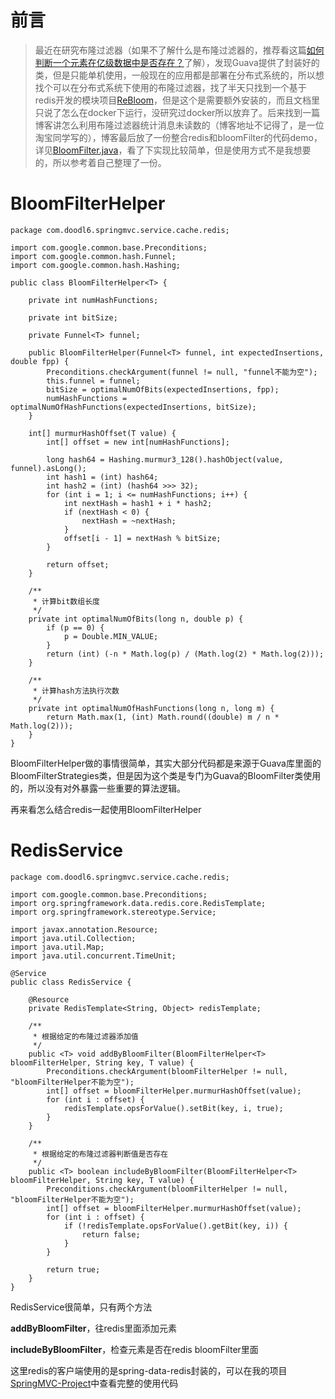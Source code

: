 # 前言
    

> 最近在研究布隆过滤器（如果不了解什么是布隆过滤器的，推荐看这篇[如何判断一个元素在亿级数据中是否存在？][1]了解），发现Guava提供了封装好的类，但是只能单机使用，一般现在的应用都是部署在分布式系统的，所以想找个可以在分布式系统下使用的布隆过滤器，找了半天只找到一个基于redis开发的模块项目[ReBloom][2]，但是这个是需要额外安装的，而且文档里只说了怎么在docker下运行，没研究过docker所以放弃了。后来找到一篇博客讲怎么利用布隆过滤器统计消息未读数的（博客地址不记得了，是一位淘宝同学写的），博客最后放了一份整合redis和bloomFilter的代码demo，详见[BloomFilter.java][3]，看了下实现比较简单，但是使用方式不是我想要的，所以参考着自己整理了一份。

# BloomFilterHelper

```
package com.doodl6.springmvc.service.cache.redis;

import com.google.common.base.Preconditions;
import com.google.common.hash.Funnel;
import com.google.common.hash.Hashing;

public class BloomFilterHelper<T> {

    private int numHashFunctions;

    private int bitSize;

    private Funnel<T> funnel;

    public BloomFilterHelper(Funnel<T> funnel, int expectedInsertions, double fpp) {
        Preconditions.checkArgument(funnel != null, "funnel不能为空");
        this.funnel = funnel;
        bitSize = optimalNumOfBits(expectedInsertions, fpp);
        numHashFunctions = optimalNumOfHashFunctions(expectedInsertions, bitSize);
    }

    int[] murmurHashOffset(T value) {
        int[] offset = new int[numHashFunctions];

        long hash64 = Hashing.murmur3_128().hashObject(value, funnel).asLong();
        int hash1 = (int) hash64;
        int hash2 = (int) (hash64 >>> 32);
        for (int i = 1; i <= numHashFunctions; i++) {
            int nextHash = hash1 + i * hash2;
            if (nextHash < 0) {
                nextHash = ~nextHash;
            }
            offset[i - 1] = nextHash % bitSize;
        }

        return offset;
    }

    /**
     * 计算bit数组长度
     */
    private int optimalNumOfBits(long n, double p) {
        if (p == 0) {
            p = Double.MIN_VALUE;
        }
        return (int) (-n * Math.log(p) / (Math.log(2) * Math.log(2)));
    }

    /**
     * 计算hash方法执行次数
     */
    private int optimalNumOfHashFunctions(long n, long m) {
        return Math.max(1, (int) Math.round((double) m / n * Math.log(2)));
    }
}
```

BloomFilterHelper做的事情很简单，其实大部分代码都是来源于Guava库里面的BloomFilterStrategies类，但是因为这个类是专门为Guava的BloomFilter类使用的，所以没有对外暴露一些重要的算法逻辑。

再来看怎么结合redis一起使用BloomFilterHelper

# RedisService

```
package com.doodl6.springmvc.service.cache.redis;

import com.google.common.base.Preconditions;
import org.springframework.data.redis.core.RedisTemplate;
import org.springframework.stereotype.Service;

import javax.annotation.Resource;
import java.util.Collection;
import java.util.Map;
import java.util.concurrent.TimeUnit;

@Service
public class RedisService {

    @Resource
    private RedisTemplate<String, Object> redisTemplate;

    /**
     * 根据给定的布隆过滤器添加值
     */
    public <T> void addByBloomFilter(BloomFilterHelper<T> bloomFilterHelper, String key, T value) {
        Preconditions.checkArgument(bloomFilterHelper != null, "bloomFilterHelper不能为空");
        int[] offset = bloomFilterHelper.murmurHashOffset(value);
        for (int i : offset) {
            redisTemplate.opsForValue().setBit(key, i, true);
        }
    }

    /**
     * 根据给定的布隆过滤器判断值是否存在
     */
    public <T> boolean includeByBloomFilter(BloomFilterHelper<T> bloomFilterHelper, String key, T value) {
        Preconditions.checkArgument(bloomFilterHelper != null, "bloomFilterHelper不能为空");
        int[] offset = bloomFilterHelper.murmurHashOffset(value);
        for (int i : offset) {
            if (!redisTemplate.opsForValue().getBit(key, i)) {
                return false;
            }
        }

        return true;
    }
}

```


RedisService很简单，只有两个方法

**addByBloomFilter**，往redis里面添加元素

**includeByBloomFilter**，检查元素是否在redis bloomFilter里面

这里redis的客户端使用的是spring-data-redis封装的，可以在我的项目[SpringMVC-Project][4]中查看完整的使用代码


  [1]: https://crossoverjie.top/2018/11/26/guava/guava-bloom-filter/
  [2]: https://github.com/RedisLabsModules/rebloom
  [3]: https://github.com/olylakers/RedisBloomFilter/blob/master/src/main/java/org/olylakers/bloomfilter/BloomFilter.java
  [4]: https://github.com/MartinDai/SpringMVC-Project